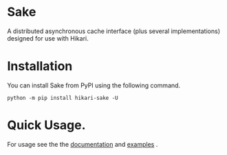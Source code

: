 # Sake

A distributed asynchronous cache interface (plus several implementations) designed for use with Hikari.

# Installation

You can install Sake from PyPI using the following command.

```
python -m pip install hikari-sake -U
```

# Quick Usage.

For usage see the the [documentation](https://fasterspeeding.github.io/Sake/) and
[examples](https://github.com/FasterSpeeding/Sake/tree/master/examples) .
